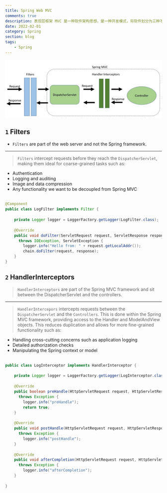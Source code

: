 ```yaml
---
title: Spring Web MVC
comments: true
description: 表现层框架 MVC 是一种软件架构思想，是一种开发模式，将软件划分为三种不同类型的模块，分别是模型，视图，和控制器
date: 2022-02-01
category: Spring
section: blog
tags:
    - Spring
---
```


![](./img/filters_vs_interceptors.jpeg)

## `1` Filters

- `Filters` are part of the web server and not the Spring framework.

___

> `Filters` intercept requests before they reach the `DispatcherServlet`, making them ideal for coarse-grained tasks such as:

- Authentication
- Logging and auditing
- Image and data compression
- Any functionality we want to be decoupled from Spring MVC

```java

@Component
public class LogFilter implements Filter {

    private Logger logger = LoggerFactory.getLogger(LogFilter.class);

    @Override
    public void doFilter(ServletRequest request, ServletResponse response, FilterChain chain) 
      throws IOException, ServletException {
        logger.info("Hello from: " + request.getLocalAddr());
        chain.doFilter(request, response);
    }
}

```

## `2` HandlerInterceptors

> `HandlerInterceptors` are part of the Spring MVC framework and sit between the DispatcherServlet and the controllers.

___

> `HandlerIntercepors` intercepts requests between the `DispatcherServlet` and the `Controllers`. This is done within the Spring MVC framework, providing access to the Handler and ModelAndView objects. This reduces duplication and allows for more fine-grained functionality such as:

- Handling cross-cutting concerns such as application logging
- Detailed authorization checks
- Manipulating the Spring context or model

```java

public class LogInterceptor implements HandlerInterceptor {

    private Logger logger = LoggerFactory.getLogger(LogInterceptor.class);

    @Override
    public boolean preHandle(HttpServletRequest request, HttpServletResponse response, Object handler) 
      throws Exception {
        logger.info("preHandle");
        return true;
    }

    @Override
    public void postHandle(HttpServletRequest request, HttpServletResponse response, Object handler, ModelAndView modelAndView) 
      throws Exception {
        logger.info("postHandle");
    }

    @Override
    public void afterCompletion(HttpServletRequest request, HttpServletResponse response, Object handler, Exception ex) 
      throws Exception {
        logger.info("afterCompletion");
    }

}

```
